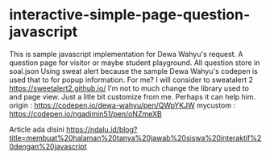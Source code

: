 # interactive-simple-page-question-javascript
This is sample javascript implementation for Dewa Wahyu's request.  A question page for visitor or maybe student playground. All question store in soal.json Using  sweat alert because the sample Dewa Wahyu's codepen is used that to for popup information. For me? I will consider to sweatalert 2 https://sweetalert2.github.io/  I'm not to much change the library used to and page view.  Just a litle bit customize from me. Perhaps it can help him.  origin : https://codepen.io/dewa-wahyu/pen/QWpYKJW mycustom : https://codepen.io/ngadimin51/pen/oNZmeXB

Article ada disini
https://ndalu.id/blog?title=membuat%20halaman%20tanya%20jawab%20siswa%20interaktif%20dengan%20javascript
